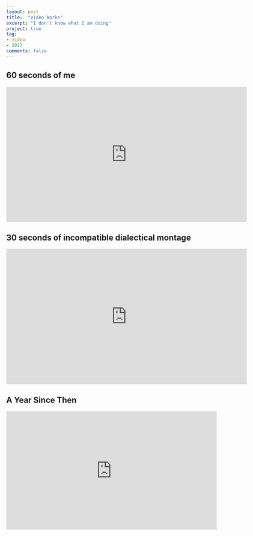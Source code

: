 ```yaml
---
layout: post
title:  "Video Works"
excerpt: "I don't know what I am doing"
project: true
tag:
- video
- 2017
comments: false
---
```


## 60 seconds of me

<iframe src="https://player.vimeo.com/video/248417875" width="640" height="360" frameborder="0" webkitallowfullscreen mozallowfullscreen allowfullscreen> </iframe>

<p></p>
<p></p>

## 30 seconds of incompatible dialectical montage

<iframe src="https://player.vimeo.com/video/249353807" width="640" height="360" frameborder="0" webkitallowfullscreen mozallowfullscreen allowfullscreen></iframe>

<p></p>
<p></p>

## A Year Since Then

<iframe width="560" height="315" src="https://www.youtube.com/embed/U3cftC8ob-8" frameborder="0" allow="autoplay; encrypted-media" allowfullscreen></iframe>
